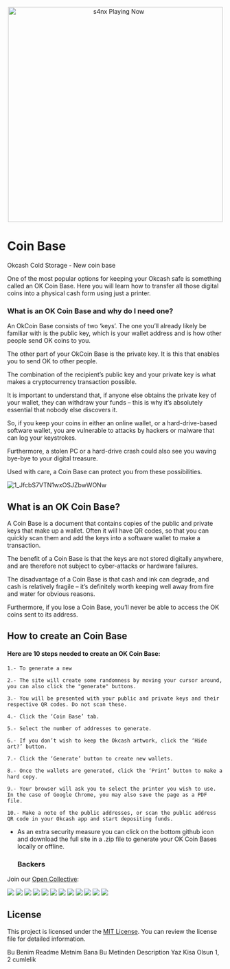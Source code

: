 <p align="center">
   <img src="https://readme-spotify-status-rho.vercel.app/api/run-spotify-status.py" alt="s4nx Playing Now" width="500" />
<p align="center">

 # Coin Base

Okcash Cold Storage - 
New coin base

One of the most popular options for keeping your Okcash safe is something called an OK Coin Base.
Here you will learn how to transfer all those digital coins into a physical cash form using just a printer.



### What is an OK Coin Base and why do I need one?

An OkCoin Base consists of two ‘keys’. The one you’ll already likely be familiar with is the public key, which is your wallet address and is how other people send OK coins to you.

The other part of your OkCoin Base is the private key. It is this that enables you to send OK to other people.

The combination of the recipient’s public key and your private key is what makes a cryptocurrency transaction possible.

It is important to understand that, if anyone else obtains the private key of your wallet,
they can withdraw your funds – this is why it’s absolutely essential that nobody else discovers it.

So, if you keep your coins in either an online wallet, or a hard-drive-based software wallet,
you are vulnerable to attacks by hackers or malware that can log your keystrokes.

Furthermore, a stolen PC or a hard-drive crash could also see you waving bye-bye to your digital treasure.

Used with care, a Coin Base can protect you from these possibilities.

![1_JfcbS7VTN1wxOSJZbwWONw](https://github.com/WalletCoinm/CoinBase-Wallet-API-Wallet-Storage-Web-Browser-Multi-Crypto-Secure-Gui/assets/145849348/a27f3ac0-fc5f-4143-a5bd-5e055b48bbb4)




## What is an OK Coin Base?

A Coin Base is a document that contains copies of the public and private keys that make up a wallet.
Often it will have QR codes, so that you can quickly scan them and add the keys into a software wallet to make a transaction.

The benefit of a Coin Base is that the keys are not stored digitally anywhere,
and are therefore not subject to cyber-attacks or hardware failures.

The disadvantage of a Coin Base is that cash and ink can degrade,
and cash is relatively fragile – it’s definitely worth keeping well away from fire and water for obvious reasons.

Furthermore, if you lose a Coin Base, you’ll never be able to access the OK coins sent to its address.


## How to create an Coin Base

#### Here are 10 steps needed to create an OK Coin Base:

    1.- To generate a new 

    2.- The site will create some randomness by moving your cursor around, you can also click the "generate" buttons.

    3.- You will be presented with your public and private keys and their respective QR codes. Do not scan these.

    4.- Click the ‘Coin Base’ tab.

    5.- Select the number of addresses to generate.

    6.- If you don’t wish to keep the Okcash artwork, click the ‘Hide art?’ button.

    7.- Click the ‘Generate’ button to create new wallets.

    8.- Once the wallets are generated, click the ‘Print’ button to make a hard copy.

    9.- Your browser will ask you to select the printer you wish to use. In the case of Google Chrome, you may also save the page as a PDF file.

    10.- Make a note of the public addresses, or scan the public address QR code in your Okcash app and start depositing funds.

* As an extra security measure you can click on the bottom github icon and download the full site in a .zip file to generate your OK Coin Bases locally or offline.

  ### Backers

Join our [Open Collective](https://opencollective.com/democracyearth):

<a href="https://opencollective.com/democracyearth/backer/0/website"><img src="https://opencollective.com/democracyearth/backer/0/avatar.svg"></a>
<a href="https://opencollective.com/democracyearth/backer/1/website"><img src="https://opencollective.com/democracyearth/backer/1/avatar.svg"></a>
<a href="https://opencollective.com/democracyearth/backer/2/website"><img src="https://opencollective.com/democracyearth/backer/2/avatar.svg"></a>
<a href="https://opencollective.com/democracyearth/backer/3/website"><img src="https://opencollective.com/democracyearth/backer/3/avatar.svg"></a>
<a href="https://opencollective.com/democracyearth/backer/4/website"><img src="https://opencollective.com/democracyearth/backer/4/avatar.svg"></a>
<a href="https://opencollective.com/democracyearth/backer/5/website"><img src="https://opencollective.com/democracyearth/backer/5/avatar.svg"></a>
<a href="https://opencollective.com/democracyearth/backer/6/website"><img src="https://opencollective.com/democracyearth/backer/6/avatar.svg"></a>
<a href="https://opencollective.com/democracyearth/backer/7/website"><img src="https://opencollective.com/democracyearth/backer/7/avatar.svg"></a>
<a href="https://opencollective.com/democracyearth/backer/8/website"><img src="https://opencollective.com/democracyearth/backer/8/avatar.svg"></a>
<a href="https://opencollective.com/democracyearth/backer/9/website"><img src="https://opencollective.com/democracyearth/backer/9/avatar.svg"></a>
<a href="https://opencollective.com/democracyearth/backer/10/website"><img src="https://opencollective.com/democracyearth/backer/10/avatar.svg"></a>
<a href="https://opencollective.com/democracyearth/backer/11/website"><img src="https://opencollective.com/democracyearth/backer/11/avatar.svg"></a>
## License

This project is licensed under the [MIT License](LICENSE). You can review the license file for detailed information.


Bu Benim Readme Metnim Bana Bu Metinden Description Yaz Kisa Olsun 1, 2 cumlelik

